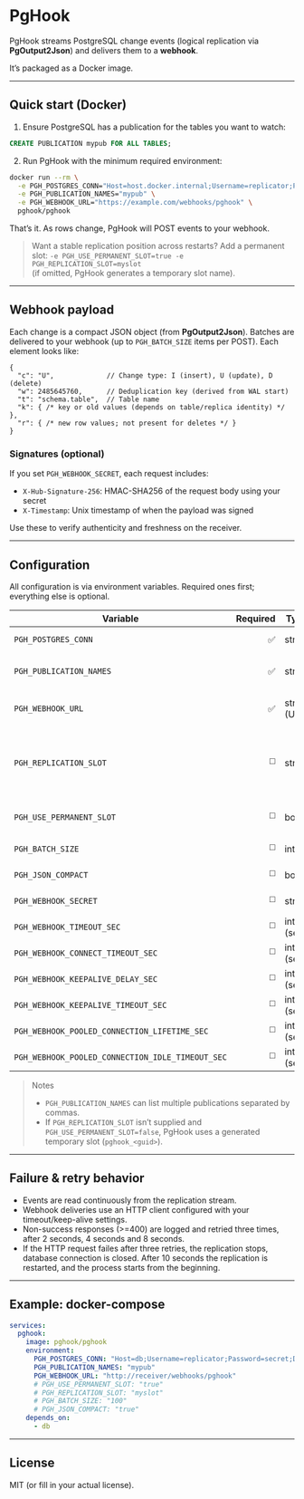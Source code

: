 # PgHook

PgHook streams PostgreSQL change events (logical replication via **PgOutput2Json**) and delivers them to a **webhook**.

It’s packaged as a Docker image.

---

## Quick start (Docker)

1) Ensure PostgreSQL has a publication for the tables you want to watch:
```sql
CREATE PUBLICATION mypub FOR ALL TABLES;
```

2) Run PgHook with the minimum required environment:
```bash
docker run --rm \
  -e PGH_POSTGRES_CONN="Host=host.docker.internal;Username=replicator;Password=secret;Database=mydb;ApplicationName=PgHook" \
  -e PGH_PUBLICATION_NAMES="mypub" \
  -e PGH_WEBHOOK_URL="https://example.com/webhooks/pghook" \
  pghook/pghook
```

That’s it. As rows change, PgHook will POST events to your webhook.

> Want a stable replication position across restarts?
> Add a permanent slot: `-e PGH_USE_PERMANENT_SLOT=true -e PGH_REPLICATION_SLOT=myslot`  
> (if omitted, PgHook generates a temporary slot name).

---

## Webhook payload

Each change is a compact JSON object (from **PgOutput2Json**). Batches are delivered to your webhook (up to `PGH_BATCH_SIZE` items per POST). Each element looks like:

```jsonc
{
  "c": "U",             // Change type: I (insert), U (update), D (delete)
  "w": 2485645760,      // Deduplication key (derived from WAL start)
  "t": "schema.table",  // Table name
  "k": { /* key or old values (depends on table/replica identity) */ },
  "r": { /* new row values; not present for deletes */ }
}
```

### Signatures (optional)
If you set `PGH_WEBHOOK_SECRET`, each request includes:
- `X-Hub-Signature-256`: HMAC-SHA256 of the request body using your secret
- `X-Timestamp`: Unix timestamp of when the payload was signed

Use these to verify authenticity and freshness on the receiver.

---

## Configuration

All configuration is via environment variables. Required ones first; everything else is optional.

| Variable | Required | Type | Default | Description |
|---|---:|---|---|---|
| `PGH_POSTGRES_CONN` | ✅ | string | — | PostgreSQL connection string (Npgsql format). |
| `PGH_PUBLICATION_NAMES` | ✅ | string | — | Comma-separated publication name(s) to subscribe to. |
| `PGH_WEBHOOK_URL` | ✅ | string (URL) | — | Webhook endpoint that will receive change batches via HTTP POST. |
| `PGH_REPLICATION_SLOT` | ◻️ | string | auto-generated when not using permanent slot | Replication slot name. Required if `PGH_USE_PERMANENT_SLOT=true`. |
| `PGH_USE_PERMANENT_SLOT` | ◻️ | bool | `false` | Use a permanent logical replication slot instead of a temporary one. |
| `PGH_BATCH_SIZE` | ◻️ | int | `100` | Max number of change events per POST. |
| `PGH_JSON_COMPACT` | ◻️ | bool | `false` | Emit compact JSON (minified). |
| `PGH_WEBHOOK_SECRET` | ◻️ | string | `""` | If set, requests are signed (see **Signatures**). |
| `PGH_WEBHOOK_TIMEOUT_SEC` | ◻️ | int (sec) | `30` | Overall HTTP request timeout. |
| `PGH_WEBHOOK_CONNECT_TIMEOUT_SEC` | ◻️ | int (sec) | `10` | Connect timeout for the HTTP client. |
| `PGH_WEBHOOK_KEEPALIVE_DELAY_SEC` | ◻️ | int (sec) | `60` | TCP keep-alive probe delay. |
| `PGH_WEBHOOK_KEEPALIVE_TIMEOUT_SEC` | ◻️ | int (sec) | `10` | TCP keep-alive probe timeout. |
| `PGH_WEBHOOK_POOLED_CONNECTION_LIFETIME_SEC` | ◻️ | int (sec) | 600 | Max lifetime for pooled HTTP connections. |
| `PGH_WEBHOOK_POOLED_CONNECTION_IDLE_TIMEOUT_SEC` | ◻️ | int (sec) | 120 | Idle timeout for pooled HTTP connections. |

> Notes
> - `PGH_PUBLICATION_NAMES` can list multiple publications separated by commas.
> - If `PGH_REPLICATION_SLOT` isn’t supplied and `PGH_USE_PERMANENT_SLOT=false`, PgHook uses a generated temporary slot (`pghook_<guid>`).

---

## Failure & retry behavior

- Events are read continuously from the replication stream.  
- Webhook deliveries use an HTTP client configured with your timeout/keep-alive settings.  
- Non-success responses (>=400) are logged and retried three times, after 2 seconds, 4 seconds and 8 seconds.
- If the HTTP request failes after three retries, the replication stops, database connection is closed.
  After 10 seconds the replication is restarted, and the process starts from the beginning. 

---

## Example: docker-compose

```yaml
services:
  pghook:
    image: pghook/pghook
    environment:
      PGH_POSTGRES_CONN: "Host=db;Username=replicator;Password=secret;Database=mydb;ApplicationName=PgHook"
      PGH_PUBLICATION_NAMES: "mypub"
      PGH_WEBHOOK_URL: "http://receiver/webhooks/pghook"
      # PGH_USE_PERMANENT_SLOT: "true"
      # PGH_REPLICATION_SLOT: "myslot"
      # PGH_BATCH_SIZE: "100"
      # PGH_JSON_COMPACT: "true"
    depends_on:
      - db
```

---

## License

MIT (or fill in your actual license).

